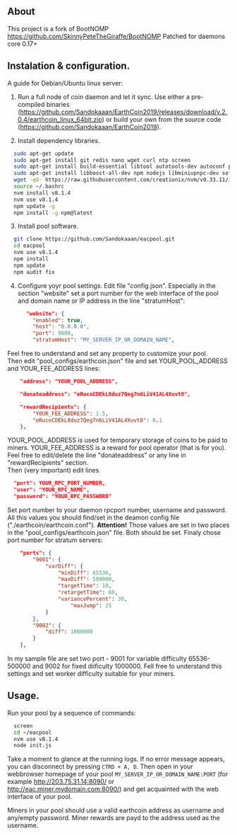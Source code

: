 ## About 
This project is a fork of BootNOMP https://github.com/SkinnyPeteTheGiraffe/BootNOMP
Patched for daemons core 0.17+

## Instalation & configuration.
A guide for Debian/Ubuntu linux server:
1. Run a full node of coin daemon and let it sync.  Use either a pre-compiled binaries (https://github.com/Sandokaaan/EarthCoin2019/releases/download/v.2.0.4/earthcoin_linux_64bit.zip) or build your own from the source code (https://github.com/Sandokaaan/EarthCoin2019).

2. Install dependency libraries.
```bash
  sudo apt-get update
  sudo apt-get install git redis nano wget curl ntp screen
  sudo apt-get install build-essential libtool autotools-dev autoconf pkg-config libssl-dev
  sudo apt-get install libboost-all-dev npm nodejs libminiupnpc-dev software-properties-common
  wget -qO- https://raw.githubusercontent.com/creationix/nvm/v0.33.11/install.sh | bash
  source ~/.bashrc
  nvm install v8.1.4
  nvm use v8.1.4
  npm update -g
  npm install -g npm@latest
```

3. Install pool software.
```bash
  git clone https://github.com/Sandokaaan/eacpool.git
  cd eacpool
  nvm use v8.1.4
  npm install
  npm update
  npm audit fix
```

4. Configure yoyr pool settings.
Edit file "config.json". Especially in the section "website" set a port number for the web interface of the pool and domain name or IP address in the line "stratumHost":
```json
      "website": {
        "enabled": true,
        "host": "0.0.0.0",
        "port": 9080,
        "stratumHost": "MY_SERVER_IP_OR_DOMAIN_NAME",
```
Feel free to understand and set any property to customize your pool.<br>
Then edit "pool_configs/earthcoin.json" file and set YOUR_POOL_ADDRESS and YOUR_FEE_ADDRESS lines:
```json
    "address": "YOUR_POOL_ADDRESS",

    "donateaddress": "eRucoCDEkL8duz7Qeg7n6LiV41AL4Xuvt8",

    "rewardRecipients": {
        "YOUR_FEE_ADDRESS": 1.5,
        "eRucoCDEkL8duz7Qeg7n6LiV41AL4Xuvt8": 0.1
    },
```
YOUR_POOL_ADDRESS is used for temporary storage of coins to be paid to miners. YOUR_FEE_ADDRESS is a reward for pool operator (that is for you). Feel free to edit/delete the line "donateaddress" or any line in "rewardRecipients" section.<br>
Then (very important) edit lines 
```json
  "port": YOUR_RPC_PORT_NUMBER,
  "user": "YOUR_RPC_NAME",
  "password": "YOUR_RPC_PASSWORD"
```
Set port number to your daemon rpcport number, username and password. All this values you should find/set in the deamon config file ("./earthcoin/earthcoin.conf"). <B>Attention!</B> Those values are set in two places in the "pool_configs/earthcoin.json" file. Both should be set.</b>
Finaly chose port number for stratum servers:
```json
    "ports": {
        "9001": {
            "varDiff": {
                "minDiff": 65536,
                "maxDiff": 500000,
                "targetTime": 10,
                "retargetTime": 60,
                "variancePercent": 30,
                    "maxJump": 25
            }
        },
        "9002": {
            "diff": 1000000
        }
    },
 ```
In my sample file are set two port - 9001 for variable difficulty 65536-500000 and 9002 for fixed diificulty 1000000. Fell free to understand this settings and set worker difficulty suitable for your miners.

## Usage.
Run your pool by a sequence of commands:
```bash
  screen
  cd ~/eacpool
  nvm use v8.1.4
  node init.js
```
Take a moment to glance at the running logs. If no error message appears, you can disconnect by pressing <code>CTRD + A, D</code>.
Then open in your webbrowser homepage of your pool 
<code>MY_SERVER_IP_OR_DOMAIN_NAME:PORT</code>
(for example http://203.75.31.14:8090/ or http://eac.miner.mydomain.com:8090/)
and get acquainted with the web interface of your pool.

Miners in your pool should use a valid earthcoin address as username and any/empty password. Miner rewards are payd to the address used as the username.
